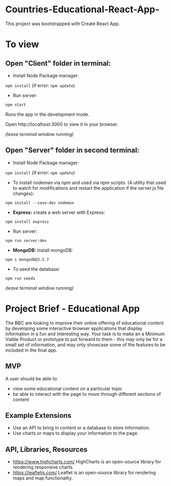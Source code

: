 # Countries-Educational-React-App-

This project was bootstrapped with Create React App.

# To view

## Open "Client" folder in terminal: 


- Install Node Package manager:

`npm install` (if error: `npm update`)


- Run server:

`npm start` 

Runs the app in the development mode.

Open http://localhost:3000 to view it in your browser.

*(leave terminal window running)*



## Open "Server" folder in second terminal: 

- Install Node Package manager:

`npm install` (if error: `npm update`)

- To install nodeman via npm and used via npm scripts.
(A utility that used to watch for modifications and restart the application if the server.js file changes):

`npm install --save-dev nodemon`

- **Express:**
 create a web server with Express:
 
`npm install express`

- Run server:

`npm run server:dev` 



- **MongoDB:**
 install mongoDB: 
 
`npm i mongodb@3.5.7`



- To seed the database:

`npm run seeds`


*(leave terminal window running)*


# Project Brief - Educational App

The BBC are looking to improve their online offering of educational content by developing some interactive browser applications that display information in a fun and interesting way. Your task is to make an a Minimum Viable Product or prototype to put forward to them - this may only be for a small set of information, and may only showcase some of the features to be included in the final app.

## MVP

A user should be able to:

- view some educational content on a particular topic
- be able to interact with the page to move through different sections of content

## Example Extensions

- Use an API to bring in content or a database to store information.
- Use charts or maps to display your information to the page.

## API, Libraries, Resources

- https://www.highcharts.com/ HighCharts is an open-source library for rendering responsive charts.
- https://leafletjs.com/ Leaflet is an open-source library for rendering maps and map functionality.
